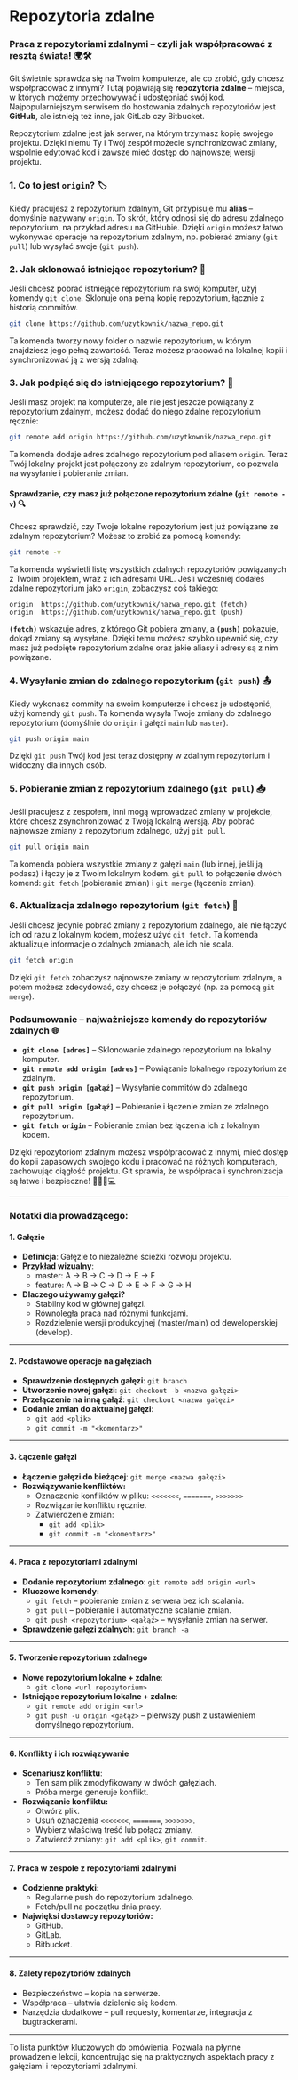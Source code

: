 # Repozytoria zdalne
### Praca z repozytoriami zdalnymi – czyli jak współpracować z resztą świata! 🌍🛠️

Git świetnie sprawdza się na Twoim komputerze, ale co zrobić, gdy chcesz współpracować z innymi? Tutaj pojawiają się **repozytoria zdalne** – miejsca, w których możemy przechowywać i udostępniać swój kod. Najpopularniejszym serwisem do hostowania zdalnych repozytoriów jest **GitHub**, ale istnieją też inne, jak GitLab czy Bitbucket.

Repozytorium zdalne jest jak serwer, na którym trzymasz kopię swojego projektu. Dzięki niemu Ty i Twój zespół możecie synchronizować zmiany, wspólnie edytować kod i zawsze mieć dostęp do najnowszej wersji projektu.

### 1. Co to jest `origin`? 🏷️

Kiedy pracujesz z repozytorium zdalnym, Git przypisuje mu **alias** – domyślnie nazywany `origin`. To skrót, który odnosi się do adresu zdalnego repozytorium, na przykład adresu na GitHubie. Dzięki `origin` możesz łatwo wykonywać operacje na repozytorium zdalnym, np. pobierać zmiany (`git pull`) lub wysyłać swoje (`git push`).

### 2. Jak sklonować istniejące repozytorium? 🧩

Jeśli chcesz pobrać istniejące repozytorium na swój komputer, użyj komendy `git clone`. Sklonuje ona pełną kopię repozytorium, łącznie z historią commitów.

```bash
git clone https://github.com/uzytkownik/nazwa_repo.git
```

Ta komenda tworzy nowy folder o nazwie repozytorium, w którym znajdziesz jego pełną zawartość. Teraz możesz pracować na lokalnej kopii i synchronizować ją z wersją zdalną.

### 3. Jak podpiąć się do istniejącego repozytorium? 🔗

Jeśli masz projekt na komputerze, ale nie jest jeszcze powiązany z repozytorium zdalnym, możesz dodać do niego zdalne repozytorium ręcznie:

```bash
git remote add origin https://github.com/uzytkownik/nazwa_repo.git
```

Ta komenda dodaje adres zdalnego repozytorium pod aliasem `origin`. Teraz Twój lokalny projekt jest połączony ze zdalnym repozytorium, co pozwala na wysyłanie i pobieranie zmian.

#### Sprawdzanie, czy masz już połączone repozytorium zdalne (`git remote -v`) 🔍

Chcesz sprawdzić, czy Twoje lokalne repozytorium jest już powiązane ze zdalnym repozytorium? Możesz to zrobić za pomocą komendy:

```bash
git remote -v
```

Ta komenda wyświetli listę wszystkich zdalnych repozytoriów powiązanych z Twoim projektem, wraz z ich adresami URL. Jeśli wcześniej dodałeś zdalne repozytorium jako `origin`, zobaczysz coś takiego:

```
origin  https://github.com/uzytkownik/nazwa_repo.git (fetch)
origin  https://github.com/uzytkownik/nazwa_repo.git (push)
```

**`(fetch)`** wskazuje adres, z którego Git pobiera zmiany, a **`(push)`** pokazuje, dokąd zmiany są wysyłane. Dzięki temu możesz szybko upewnić się, czy masz już podpięte repozytorium zdalne oraz jakie aliasy i adresy są z nim powiązane.

### 4. Wysyłanie zmian do zdalnego repozytorium (`git push`) 📤

Kiedy wykonasz commity na swoim komputerze i chcesz je udostępnić, użyj komendy `git push`. Ta komenda wysyła Twoje zmiany do zdalnego repozytorium (domyślnie do `origin` i gałęzi `main` lub `master`).

```bash
git push origin main
```

Dzięki `git push` Twój kod jest teraz dostępny w zdalnym repozytorium i widoczny dla innych osób.

### 5. Pobieranie zmian z repozytorium zdalnego (`git pull`) 📥

Jeśli pracujesz z zespołem, inni mogą wprowadzać zmiany w projekcie, które chcesz zsynchronizować z Twoją lokalną wersją. Aby pobrać najnowsze zmiany z repozytorium zdalnego, użyj `git pull`.

```bash
git pull origin main
```

Ta komenda pobiera wszystkie zmiany z gałęzi `main` (lub innej, jeśli ją podasz) i łączy je z Twoim lokalnym kodem. `git pull` to połączenie dwóch komend: `git fetch` (pobieranie zmian) i `git merge` (łączenie zmian).

### 6. Aktualizacja zdalnego repozytorium (`git fetch`) 👀

Jeśli chcesz jedynie pobrać zmiany z repozytorium zdalnego, ale nie łączyć ich od razu z lokalnym kodem, możesz użyć `git fetch`. Ta komenda aktualizuje informacje o zdalnych zmianach, ale ich nie scala.

```bash
git fetch origin
```

Dzięki `git fetch` zobaczysz najnowsze zmiany w repozytorium zdalnym, a potem możesz zdecydować, czy chcesz je połączyć (np. za pomocą `git merge`).

### Podsumowanie – najważniejsze komendy do repozytoriów zdalnych 🌐

- **`git clone [adres]`** – Sklonowanie zdalnego repozytorium na lokalny komputer.
- **`git remote add origin [adres]`** – Powiązanie lokalnego repozytorium ze zdalnym.
- **`git push origin [gałąź]`** – Wysyłanie commitów do zdalnego repozytorium.
- **`git pull origin [gałąź]`** – Pobieranie i łączenie zmian ze zdalnego repozytorium.
- **`git fetch origin`** – Pobieranie zmian bez łączenia ich z lokalnym kodem.

Dzięki repozytoriom zdalnym możesz współpracować z innymi, mieć dostęp do kopii zapasowych swojego kodu i pracować na różnych komputerach, zachowując ciągłość projektu. Git sprawia, że współpraca i synchronizacja są łatwe i bezpieczne! 🧑‍🤝‍🧑💻

---

### Notatki dla prowadzącego:

#### **1. Gałęzie**
- **Definicja**: Gałęzie to niezależne ścieżki rozwoju projektu.
- **Przykład wizualny**: 
  - master: A -> B -> C -> D -> E -> F
  - feature: A -> B -> C -> D -> E -> F -> G -> H
- **Dlaczego używamy gałęzi?**
  - Stabilny kod w głównej gałęzi.
  - Równoległa praca nad różnymi funkcjami.
  - Rozdzielenie wersji produkcyjnej (master/main) od deweloperskiej (develop).

---

#### **2. Podstawowe operacje na gałęziach**
- **Sprawdzenie dostępnych gałęzi**: `git branch`
- **Utworzenie nowej gałęzi**: `git checkout -b <nazwa gałęzi>`
- **Przełączenie na inną gałąź**: `git checkout <nazwa gałęzi>`
- **Dodanie zmian do aktualnej gałęzi**:
  - `git add <plik>`
  - `git commit -m "<komentarz>"`

---

#### **3. Łączenie gałęzi**
- **Łączenie gałęzi do bieżącej**: `git merge <nazwa gałęzi>`
- **Rozwiązywanie konfliktów:**
  - Oznaczenie konfliktów w pliku: `<<<<<<<`, `=======`, `>>>>>>>`
  - Rozwiązanie konfliktu ręcznie.
  - Zatwierdzenie zmian: 
    - `git add <plik>`
    - `git commit -m "<komentarz>"`

---

#### **4. Praca z repozytoriami zdalnymi**
- **Dodanie repozytorium zdalnego**: `git remote add origin <url>`
- **Kluczowe komendy:**
  - `git fetch` – pobieranie zmian z serwera bez ich scalania.
  - `git pull` – pobieranie i automatyczne scalanie zmian.
  - `git push <repozytorium> <gałąź>` – wysyłanie zmian na serwer.
- **Sprawdzenie gałęzi zdalnych**: `git branch -a`

---

#### **5. Tworzenie repozytorium zdalnego**
- **Nowe repozytorium lokalne + zdalne**:
  - `git clone <url repozytorium>`
- **Istniejące repozytorium lokalne + zdalne**:
  - `git remote add origin <url>`
  - `git push -u origin <gałąź>` – pierwszy push z ustawieniem domyślnego repozytorium.

---

#### **6. Konflikty i ich rozwiązywanie**
- **Scenariusz konfliktu**:
  - Ten sam plik zmodyfikowany w dwóch gałęziach.
  - Próba merge generuje konflikt.
- **Rozwiązanie konfliktu:**
  - Otwórz plik.
  - Usuń oznaczenia `<<<<<<<`, `=======`, `>>>>>>>`.
  - Wybierz właściwą treść lub połącz zmiany.
  - Zatwierdź zmiany: `git add <plik>`, `git commit`.

---

#### **7. Praca w zespole z repozytoriami zdalnymi**
- **Codzienne praktyki:**
  - Regularne push do repozytorium zdalnego.
  - Fetch/pull na początku dnia pracy.
- **Najwięksi dostawcy repozytoriów:**
  - GitHub.
  - GitLab.
  - Bitbucket.

---

#### **8. Zalety repozytoriów zdalnych**
- Bezpieczeństwo – kopia na serwerze.
- Współpraca – ułatwia dzielenie się kodem.
- Narzędzia dodatkowe – pull requesty, komentarze, integracja z bugtrackerami.

---

To lista punktów kluczowych do omówienia. Pozwala na płynne prowadzenie lekcji, koncentrując się na praktycznych aspektach pracy z gałęziami i repozytoriami zdalnymi.